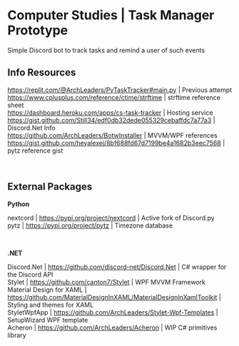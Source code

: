 # Computer Studies | Task Manager Prototype

Simple Discord bot to track tasks and remind a user of such events

## Info Resources

https://replit.com/@ArchLeaders/PyTaskTracker#main.py | Previous attempt<br>
https://www.cplusplus.com/reference/ctime/strftime | strftime reference sheet<br>
https://dashboard.heroku.com/apps/cs-task-tracker | Hosting service<br>
https://gist.github.com/Still34/edf0db32dede055329cebaffdc7a77a3 | Discord.Net Info<br>
https://github.com/ArchLeaders/BotwInstaller | MVVM/WPF references<br>
https://gist.github.com/heyalexej/8bf688fd67d7199be4a1682b3eec7568 | pytz reference gist<br>

<br>

## External Packages

**Python**

nextcord | https://pypi.org/project/nextcord | Active fork of Discord.py<br>
pytz | https://pypi.org/project/pytz | Timezone database

<br>

**.NET**

Discord.Net | https://github.com/discord-net/Discord.Net | C# wrapper for the Discord API<br>
Stylet | https://github.com/canton7/Stylet | WPF MVVM Framework<br>
Material Design for XAML | https://github.com/MaterialDesignInXAML/MaterialDesignInXamlToolkit | Styling and themes for XAML<br>
StyletWpfApp | https://github.com/ArchLeaders/Stylet-Wpf-Templates | SetupWizard WPF template<br>
Acheron | https://github.com/ArchLeaders/Acheron | WIP C# primitives library

